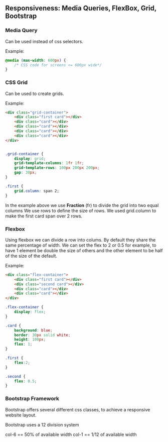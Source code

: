 ## Responsiveness: Media Queries, FlexBox, Grid, Bootstrap

### Media Query

Can be used instead of css selectors.

Example:

```css
@media (max-width: 600px) {
    /* CSS code for screens <= 600px wide*/
}
```

### CSS Grid

Can be used to create grids.

Example:

```html
<div class="grid-container">
    <div class="first card"></div>
    <div class="card"></div>
    <div class="card"></div>
    <div class="card"></div>
    <div class="card"></div>
</div>
```

```css

.grid-container {
    display: grid;
    grid-template-columns: 1fr 1fr;
    grid-template-rows: 100px 200px 200px;
    gap: 30px;
}

.first {
    grid.column: span 2;
}

```

In the example above we use **Fraction** (fr) to divide the grid into two equal columns
We use rows to define the size of rows.
We used grid.column to make the first card span over 2 rows.

### Flexbox

Using flexbox we can divide a row into colums. 
By default they share the same percentage of width.
We can set the flex to 2 or 0.5 for example, to have 1 element be double the size of others and the other element to be half of the size of the default.

Example:

```html
<div class="flex-container">
    <div class="first card"></div>
    <div class="second card"></div>
    <div class="card"></div>
    <div class="card"></div>
</div>
```

```css
.flex-container {
    display: flex;
}

.card {
    background: blue;
    border: 30px solid white;
    height: 100px;
    flex: 1;
}

.first {
    flex:2;
}

.second {
    flex: 0.5;
}
```

### Bootstrap Framework

Bootstrap offers several different css classes, to achieve a responsive website layout.

Bootstrap uses a 12 division system

col-6 == 50% of available width
col-1 == 1/12 of available width
